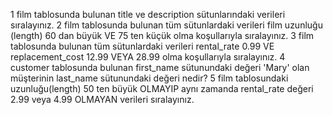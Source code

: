   1  film tablosunda bulunan title ve description sütunlarındaki verileri sıralayınız.
  2  film tablosunda bulunan tüm sütunlardaki verileri film uzunluğu (length) 60 dan büyük VE 75 ten küçük olma koşullarıyla sıralayınız.
  3  film tablosunda bulunan tüm sütunlardaki verileri rental_rate 0.99 VE replacement_cost 12.99 VEYA 28.99 olma koşullarıyla sıralayınız.
  4  customer tablosunda bulunan first_name sütunundaki değeri 'Mary' olan müşterinin last_name sütunundaki değeri nedir?
  5  film tablosundaki uzunluğu(length) 50 ten büyük OLMAYIP aynı zamanda rental_rate değeri 2.99 veya 4.99 OLMAYAN verileri sıralayınız.